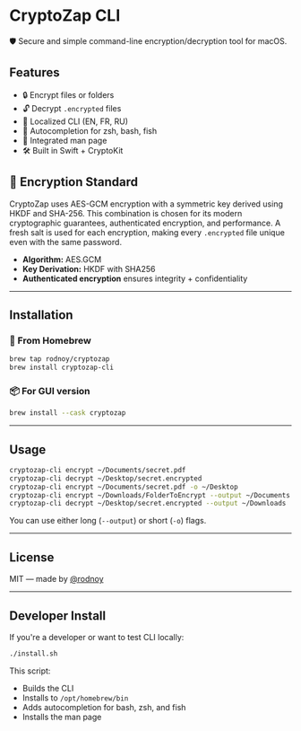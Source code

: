 # CryptoZap CLI

🛡 Secure and simple command-line encryption/decryption tool for macOS.

## Features

- 🔒 Encrypt files or folders
- 🔓 Decrypt `.encrypted` files
- 💬 Localized CLI (EN, FR, RU)
- 🧠 Autocompletion for zsh, bash, fish
- 📖 Integrated man page
- 🛠 Built in Swift + CryptoKit

## 🔐 Encryption Standard

CryptoZap uses AES-GCM encryption with a symmetric key derived using HKDF and SHA-256. This combination is chosen for its modern cryptographic guarantees, authenticated encryption, and performance. A fresh salt is used for each encryption, making every `.encrypted` file unique even with the same password.

- **Algorithm:** AES.GCM
- **Key Derivation:** HKDF with SHA256
- **Authenticated encryption** ensures integrity + confidentiality

---

## Installation

### 🔽 From Homebrew

```bash
brew tap rodnoy/cryptozap
brew install cryptozap-cli
```

### 📦 For GUI version

```bash
brew install --cask cryptozap
```

---

## Usage

```bash
cryptozap-cli encrypt ~/Documents/secret.pdf
cryptozap-cli decrypt ~/Desktop/secret.encrypted
cryptozap-cli encrypt ~/Documents/secret.pdf -o ~/Desktop
cryptozap-cli encrypt ~/Downloads/FolderToEncrypt --output ~/Documents
cryptozap-cli decrypt ~/Desktop/secret.encrypted --output ~/Downloads
```

You can use either long (`--output`) or short (`-o`) flags.

---

## License

MIT — made by [@rodnoy](https://github.com/rodnoy)

---

## Developer Install

If you're a developer or want to test CLI locally:

```bash
./install.sh
```

This script:
- Builds the CLI
- Installs to `/opt/homebrew/bin`
- Adds autocompletion for bash, zsh, and fish
- Installs the man page
